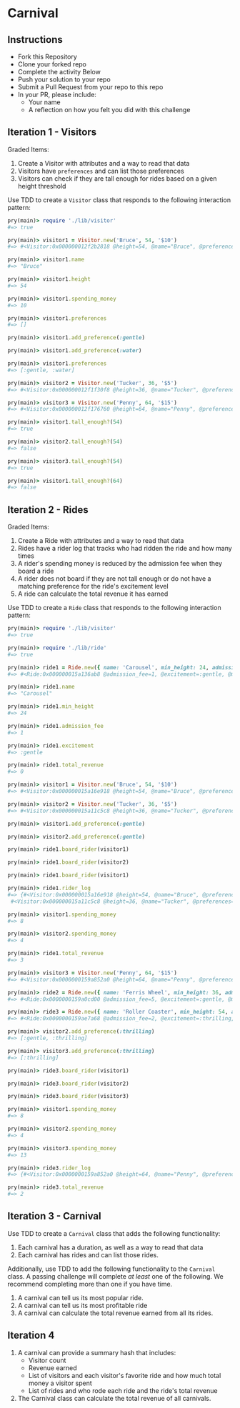 # Carnival

## Instructions

- Fork this Repository
- Clone your forked repo
- Complete the activity Below
- Push your solution to your repo
- Submit a Pull Request from your repo to this repo
- In your PR, please include:
  - Your name
  - A reflection on how you felt you did with this challenge

## Iteration 1 - Visitors

Graded Items:

1. Create a Visitor with attributes and a way to read that data
2. Visitors have `preferences` and can list those preferences
3. Visitors can check if they are tall enough for rides based on a given height threshold

Use TDD to create a `Visitor` class that responds to the following interaction pattern:

```ruby
pry(main)> require './lib/visitor'
#=> true

pry(main)> visitor1 = Visitor.new('Bruce', 54, '$10')
#=> #<Visitor:0x000000012f2b2818 @height=54, @name="Bruce", @preferences=[], @spending_money=10>

pry(main)> visitor1.name
#=> "Bruce"

pry(main)> visitor1.height
#=> 54

pry(main)> visitor1.spending_money
#=> 10

pry(main)> visitor1.preferences
#=> []

pry(main)> visitor1.add_preference(:gentle)

pry(main)> visitor1.add_preference(:water)

pry(main)> visitor1.preferences
#=> [:gentle, :water]

pry(main)> visitor2 = Visitor.new('Tucker', 36, '$5')
#=> #<Visitor:0x000000012f1f30f8 @height=36, @name="Tucker", @preferences=[], @spending_money=5>

pry(main)> visitor3 = Visitor.new('Penny', 64, '$15')
#=> #<Visitor:0x000000012f176760 @height=64, @name="Penny", @preferences=[], @spending_money=15>

pry(main)> visitor1.tall_enough?(54)
#=> true

pry(main)> visitor2.tall_enough?(54)
#=> false

pry(main)> visitor3.tall_enough?(54)
#=> true

pry(main)> visitor1.tall_enough?(64)
#=> false

```

## Iteration 2 - Rides

Graded Items:

1. Create a Ride with attributes and a way to read that data
2. Rides have a rider log that tracks who had ridden the ride and how many times
3. A rider's spending money is reduced by the admission fee when they board a ride
4. A rider does not board if they are not tall enough or do not have a matching preference for the ride's excitement level
5. A ride can calculate the total revenue it has earned

Use TDD to create a `Ride` class that responds to the following interaction pattern:

```ruby
pry(main)> require './lib/visitor'
#=> true

pry(main)> require './lib/ride'
#=> true

pry(main)> ride1 = Ride.new({ name: 'Carousel', min_height: 24, admission_fee: 1, excitement: :gentle })
#=> #<Ride:0x000000015a136ab8 @admission_fee=1, @excitement=:gentle, @min_height=24, @name="Carousel", @rider_log={}>

pry(main)> ride1.name
#=> "Carousel"

pry(main)> ride1.min_height
#=> 24

pry(main)> ride1.admission_fee
#=> 1

pry(main)> ride1.excitement
#=> :gentle

pry(main)> ride1.total_revenue
#=> 0

pry(main)> visitor1 = Visitor.new('Bruce', 54, '$10')
#=> #<Visitor:0x000000015a16e918 @height=54, @name="Bruce", @preferences=[], @spending_money=10>

pry(main)> visitor2 = Visitor.new('Tucker', 36, '$5')
#=> #<Visitor:0x000000015a11c5c8 @height=36, @name="Tucker", @preferences=[], @spending_money=5>

pry(main)> visitor1.add_preference(:gentle)

pry(main)> visitor2.add_preference(:gentle)

pry(main)> ride1.board_rider(visitor1)

pry(main)> ride1.board_rider(visitor2)

pry(main)> ride1.board_rider(visitor1)

pry(main)> ride1.rider_log
#=> {#<Visitor:0x000000015a16e918 @height=54, @name="Bruce", @preferences=[:gentle], @spending_money=8>=>2,
 #<Visitor:0x000000015a11c5c8 @height=36, @name="Tucker", @preferences=[:gentle], @spending_money=4>=>1}

pry(main)> visitor1.spending_money
#=> 8

pry(main)> visitor2.spending_money
#=> 4

pry(main)> ride1.total_revenue
#=> 3

pry(main)> visitor3 = Visitor.new('Penny', 64, '$15')
#=> #<Visitor:0x0000000159a852a0 @height=64, @name="Penny", @preferences=[], @spending_money=15>

pry(main)> ride2 = Ride.new({ name: 'Ferris Wheel', min_height: 36, admission_fee: 5, excitement: :gentle })
#=> #<Ride:0x0000000159a0cd00 @admission_fee=5, @excitement=:gentle, @min_height=36, @name="Ferris Wheel", @rider_log={}>

pry(main)> ride3 = Ride.new({ name: 'Roller Coaster', min_height: 54, admission_fee: 2, excitement: :thrilling })
#=> #<Ride:0x0000000159ae7a68 @admission_fee=2, @excitement=:thrilling, @min_height=54, @name="Roller Coaster", @rider_log={}>

pry(main)> visitor2.add_preference(:thrilling)
#=> [:gentle, :thrilling]

pry(main)> visitor3.add_preference(:thrilling)
#=> [:thrilling]

pry(main)> ride3.board_rider(visitor1)

pry(main)> ride3.board_rider(visitor2)

pry(main)> ride3.board_rider(visitor3)

pry(main)> visitor1.spending_money
#=> 8

pry(main)> visitor2.spending_money
#=> 4

pry(main)> visitor3.spending_money
#=> 13

pry(main)> ride3.rider_log
#=> {#<Visitor:0x0000000159a852a0 @height=64, @name="Penny", @preferences=[:thrilling], @spending_money=13>=>1}

pry(main)> ride3.total_revenue
#=> 2
```

## Iteration 3 - Carnival

Use TDD to create a `Carnival` class that adds the following functionality:

1. Each carnival has a duration, as well as a way to read that data
2. Each carnival has rides and can list those rides.

Additionally, use TDD to add the following functionality to the `Carnival` class. A passing challenge will complete _at least_ one of the following. We recommend completing more than one if you have time.

1. A carnival can tell us its most popular ride.
1. A carnival can tell us its most profitable ride
1. A carnival can calculate the total revenue earned from all its rides.

## Iteration 4

1. A carnival can provide a summary hash that includes:
   - Visitor count
   - Revenue earned
   - List of visitors and each visitor's favorite ride and how much total money a visitor spent
   - List of rides and who rode each ride and the ride's total revenue
2. The Carnival class can calculate the total revenue of all carnivals.
